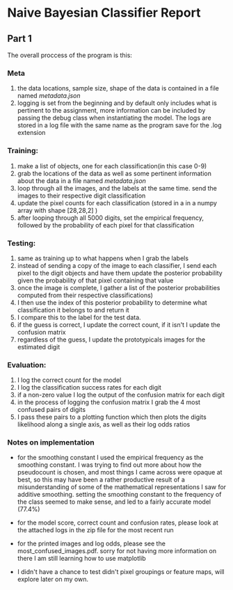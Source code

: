 # Naive Bayesian Classifier Report

## Part 1

The overall proccess of the program is this:

### Meta

1. the data locations, sample size, shape of the data is contained in a file named *metadata.json*
2. logging is set from the beginning and by default only includes what is pertinent to the assignment, more information can be included by passing the debug class when instantiating the model. The logs are stored in a log file with the same name as the program save for the .log extension


### Training:

1. make a list of objects, one for each classification(in this case 0-9)
2. grab the locations of the data as well as some pertinent information about the data in a file named *metadata.json*
3. loop through all the images, and the labels at the same time.  send the images to their respective digit classification
4. update the pixel counts for each classification (stored in a in a numpy array with shape [28,28,2] )
5. after looping through all 5000 digits, set the empirical frequency, followed by the probability of each pixel for that classification

### Testing:

1. same as training up to what happens when I grab the labels
2. instead of sending a copy of the image to each classifier, I send each pixel to the digit objects and have them update the posterior probability given the probability of that pixel containing that value
3. once the image is complete, I gather a list of the posterior probabilities computed from their respective classifications)
4. I then use the index of this posterior probability to determine what classification it belongs to and return it
5. I compare this to the label for the test data.
6. if the guess is correct, I update the correct count, if it isn't I update the confusion matrix
7. regardless of the guess, I update the prototypicals images for the estimated digit

### Evaluation:

1. I log the correct count for the model
2. I log the classification success rates for each digit
3. if a non-zero value I log the output of the confusion matrix for each digit
4. in the process of logging the confusion matrix I grab the 4 most confused pairs of digits
5. I pass these pairs to a plotting function which then plots the digits likelihood along a single axis, as well as their log odds ratios

### Notes on implementation

* for the smoothing constant I used the empirical frequency as the smoothing constant. I was trying to find out more about how the pseudocount is chosen, and most things I came across were opaque at best, so this may have been a rather productive result of a misunderstanding of some of the mathematical representations I saw for additive smoothing. setting the smoothing constant to the frequency of the class seemed to make sense, and led to a fairly accurate model (77.4%)

* for the model score, correct count and confusion rates, please look at the attached logs in the zip file for the most recent run

* for the printed images and log odds, please see the most_confused_images.pdf. sorry for not having more information on there I am still learning how to use matplotlib

* I didn't have a chance to test didn't pixel groupings or feature maps, will explore later on my own. 